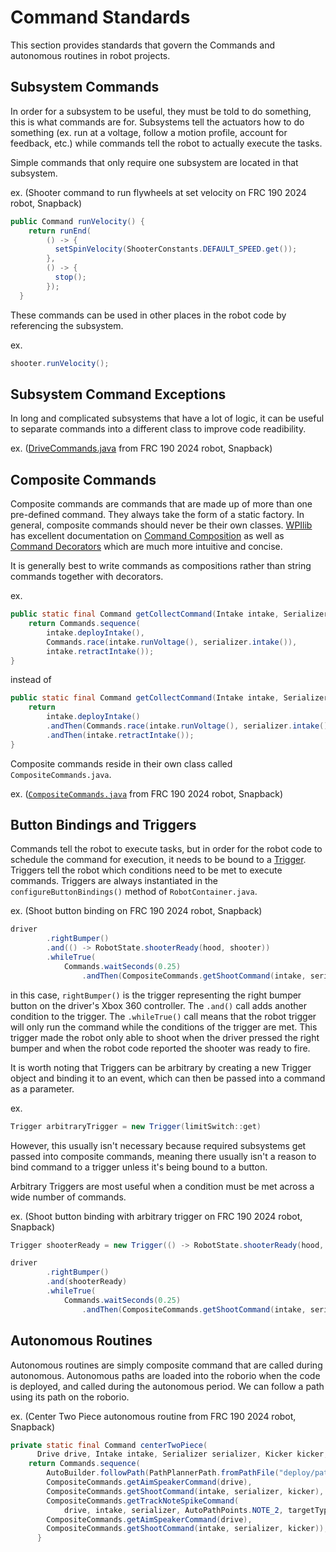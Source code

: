 # Command Standards
This section provides standards that govern the Commands and autonomous routines in robot projects.

## Subsystem Commands
In order for a subsystem to be useful, they must be told to do something, this is what commands are for. Subsystems tell the actuators how to do something (ex. run at a voltage, follow a motion profile, account for feedback, etc.) while commands tell the robot to actually execute the tasks.

Simple commands that only require one subsystem are located in that subsystem.

ex. (Shooter command to run flywheels at set velocity on FRC 190 2024 robot, Snapback)

```java
public Command runVelocity() {
    return runEnd(
        () -> {
          setSpinVelocity(ShooterConstants.DEFAULT_SPEED.get());
        },
        () -> {
          stop();
        });
  }
```

These commands can be used in other places in the robot code by referencing the subsystem.

ex.
```java
shooter.runVelocity();
```

## Subsystem Command Exceptions
In long and complicated subsystems that have a lot of logic, it can be useful to separate commands into a different class to improve code readibility.

ex. ([DriveCommands.java](https://github.com/Team-190/2k24-Robot-Code/blob/main/src/main/java/frc/robot/commands/DriveCommands.java) from FRC 190 2024 robot, Snapback)

## Composite Commands
Composite commands are commands that are made up of more than one pre-defined command. They always take the form of a static factory. In general, composite commands should never be their own classes. [WPIlib](https://github.com/wpilibsuite/allwpilib) has excellent documentation on [Command Composition](https://docs.wpilib.org/en/stable/docs/software/commandbased/command-compositions.html) as well as [Command Decorators](https://docs.wpilib.org/en/2020/docs/software/commandbased/convenience-features.html) which are much more intuitive and concise.

It is generally best to write commands as compositions rather than string commands together with decorators.

ex.

```java
public static final Command getCollectCommand(Intake intake, Serializer serializer) {
    return Commands.sequence(
        intake.deployIntake(),
        Commands.race(intake.runVoltage(), serializer.intake()),
        intake.retractIntake());
}
```
instead of 

```java
public static final Command getCollectCommand(Intake intake, Serializer serializer) {
    return
        intake.deployIntake()
        .andThen(Commands.race(intake.runVoltage(), serializer.intake()))
        .andThen(intake.retractIntake());
}
```

Composite commands reside in their own class called ```CompositeCommands.java```.

ex. ([```CompositeCommands.java```](https://github.com/Team-190/2k24-Robot-Code/blob/main/src/main/java/frc/robot/commands/CompositeCommands.java) from FRC 190 2024 robot, Snapback)

## Button Bindings and Triggers
Commands tell the robot to execute tasks, but in order for the robot code to schedule the command for execution, it needs to be bound to a [Trigger](https://docs.wpilib.org/en/stable/docs/software/commandbased/binding-commands-to-triggers.html). Triggers tell the robot which conditions need to be met to execute commands. Triggers are always instantiated in the ```configureButtonBindings()``` method of ```RobotContainer.java```.

ex. (Shoot button binding on FRC 190 2024 robot, Snapback)
```java
driver
        .rightBumper()
        .and(() -> RobotState.shooterReady(hood, shooter))
        .whileTrue(
            Commands.waitSeconds(0.25)
                .andThen(CompositeCommands.getShootCommand(intake, serializer, kicker)));
```

in this case, ```rightBumper()``` is the trigger representing the right bumper button on the driver's Xbox 360 controller. The ```.and()``` call adds another condition to the trigger. The ```.whileTrue()``` call means that the robot trigger will only run the command while the conditions of the trigger are met. This trigger made the robot only able to shoot when the driver pressed the right bumper and when the robot code reported the shooter was ready to fire.

It is worth noting that Triggers can be arbitrary by creating a new Trigger object and binding it to an event, which can then be passed into a command as a parameter.

ex.
```java
Trigger arbitraryTrigger = new Trigger(limitSwitch::get)
```

However, this usually isn't necessary because required subsystems get passed into composite commands, meaning there usually isn't a reason to bind command to a trigger unless it's being bound to a button.

Arbitrary Triggers are most useful when a condition must be met across a wide number of commands.

ex. (Shoot button binding with arbitrary trigger on FRC 190 2024 robot, Snapback)
```java
Trigger shooterReady = new Trigger(() -> RobotState.shooterReady(hood, shooter))

driver
        .rightBumper()
        .and(shooterReady)
        .whileTrue(
            Commands.waitSeconds(0.25)
                .andThen(CompositeCommands.getShootCommand(intake, serializer, kicker)));
```

## Autonomous Routines
Autonomous routines are simply composite command that are called during autonomous. Autonomous paths are loaded into the roborio when the code is deployed, and called during the autonomous period. We can follow a path using its path on the roborio.

ex. (Center Two Piece autonomous routine from FRC 190 2024 robot, Snapback)

```java
private static final Command centerTwoPiece(
      Drive drive, Intake intake, Serializer serializer, Kicker kicker, TrackingMode targetType) {
    return Commands.sequence(
        AutoBuilder.followPath(PathPlannerPath.fromPathFile("deploy/paths/Center to Center Wing Note")),
        CompositeCommands.getAimSpeakerCommand(drive),
        CompositeCommands.getShootCommand(intake, serializer, kicker),
        CompositeCommands.getTrackNoteSpikeCommand(
            drive, intake, serializer, AutoPathPoints.NOTE_2, targetType),
        CompositeCommands.getAimSpeakerCommand(drive),
        CompositeCommands.getShootCommand(intake, serializer, kicker));
      }
```